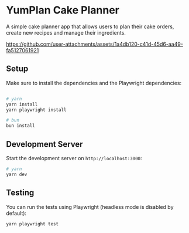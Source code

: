# YumPlan Cake Planner

A simple cake planner app that allows users to plan their cake orders, create new recipes and manage their ingredients.

https://github.com/user-attachments/assets/1a4db120-c41d-45d6-aa49-fa5127061921

## Setup

Make sure to install the dependencies and the Playwright dependencies:

```bash

# yarn
yarn install
yarn playwright install

# bun
bun install
```

## Development Server

Start the development server on `http://localhost:3000`:

```bash
# yarn
yarn dev
```

## Testing

You can run the tests using Playwright (headless mode is disabled by default):

```bash
yarn playwright test
```
